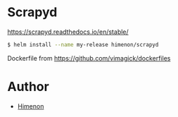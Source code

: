# Scrapyd

https://scrapyd.readthedocs.io/en/stable/

```bash
$ helm install --name my-release himenon/scrapyd
```

Dockerfile from <https://github.com/vimagick/dockerfiles>


# Author

- [Himenon](https://github.com/Himenon)
